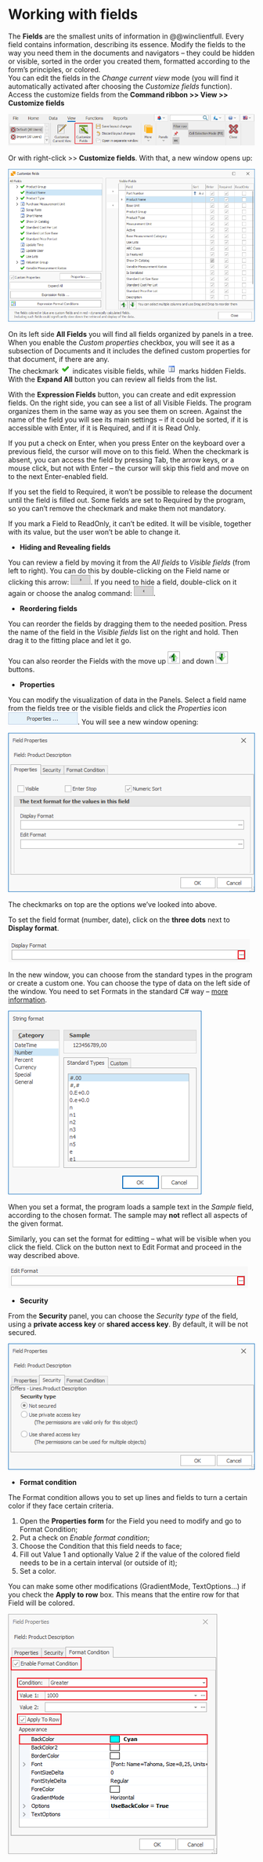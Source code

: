 # Working with fields

The <b>Fields</b> are the smallest units of information in @@winclientfull. Every field contains information, describing its essence. Modify the fields to the way you need them in the documents and navigators – they could be hidden or visible, sorted in the order you created them, formatted according to the form’s principles, or colored. <br>You can edit the fields in the *Change current view* mode (you will find it automatically activated after choosing the *Customize fields* function). Access the customize fields from the <b>Command ribbon >> View >> Customize fields</b>

![View](pictures/view.png)

Or with right-click >> <b>Customize fields</b>. With that, a new window opens up:

![Customize Fields](pictures/customize-fields.png)

On its left side **All Fields** you will find all fields organized by panels in a tree. When you enable the *Custom properties* checkbox, you will see it as a subsection of Documents and it includes the defined custom properties for that document, if there are any. <br>The checkmark ![Visible Fields](pictures/visible.png) indicates visible fields, while ![Hidden Fields](pictures/hidden.png) marks hidden Fields. 
With the <b>Expand All</b> button you can review all fields from the list. 

With the **Expression Fields** button, you can create and edit expression fields. 
On the right side, you can see a list of all Visible Fields. The program organizes them in the same way as you see them on screen. Against the name of the field you will see its main settings – if it could be sorted, if it is accessible with Enter, if it is Required, and if it is Read Only. 

If you put a check on Enter, when you press Enter on the keyboard over a previous field, the cursor will move on to this field. When the checkmark is absent, you can access the field by pressing Tab, the arrow keys, or a mouse click, but not with Enter – the cursor will skip this field and move on to the next Enter-enabled field.

If you set the field to Required, it won’t be possible to release the document until the field is filled out. Some fields are set to Required by the program, so you can’t remove the checkmark and make them not mandatory.

If you mark a Field to ReadOnly, it can’t be edited. It will be visible, together with its value, but the user won’t be able to change it.  

- <b>Hiding and Revealing fields</b>

You can review a field by moving it from the *All fields* to *Visible fields* (from left to right). You can do this by double-clicking on the Field name or clicking this arrow: ![Right arrow](pictures/right.png). 
If you need to hide a field, double-click on it again or choose the analog command: ![Left arrow](pictures/left.png).

- <b>Reordering fields</b>

You can reorder the fields by dragging them to the needed position. Press the name of the field in the *Visible fields* list on the right and hold. Then drag it to the fitting place and let it go.

You can also reorder the Fields with the move up ![Up](pictures/up.png) and down 
![Down](pictures/down.png) buttons.

- <b>Properties</b>

You can modify the visualization of data in the Panels. Select a field name from the fields tree or the visible fields and click the *Properties* icon ![Properties icon](pictures/properties-icon.png). You will see a new window opening:

![Properties](pictures/properties.png)

The checkmarks on top are the options we’ve looked into above.  

To set the field format (number, date), click on the **three dots** next to **Display format**. 

![Display Format](pictures/display-format.png)

In the new window, you can choose from the standard types in the program or create a custom one. You can choose the type of data on the left side of the window. You need to set Formats in the standard C# way – [more information](https://docs.microsoft.com/en-us/dotnet/standard/base-types/custom-numeric-format-strings).

![Sample](pictures/sample.png)

When you set a format, the program loads a sample text in the *Sample* field, according to the chosen format. The sample may <b>not</b> reflect all aspects of the given format.  

Similarly, you can set the format for editting – what will be visible when you click the field. Click on the button next to Edit Format and proceed in the way described above.

![Edit Format](pictures/edit-format.png)

- <b>Security</b>

From the **Security** panel, you can choose the *Security type* of the field, using a **private access key** or **shared access key**. By default, it will be not secured. 

![Security](pictures/security.png)

- <b>Format condition</b> 

The Format condition allows you to set up lines and fields to turn a certain color if they face certain criteria. 

1. Open the **Properties form** for the Field you need to modify and go to Format Condition;
2. Put a check on *Enable format condition*;
3. Choose the Condition that this field needs to face; 
4. Fill out Value 1 and optionally Value 2 if the value of the colored field needs to be in a certain interval (or outside of it);
5. Set a color.

You can make some other modifications (GradientMode, TextOptions…) if you check the <b>Apply to row</b> box. This means that the entire row for that Field will be colored.

![Format Condition](pictures/format-condition.png)
